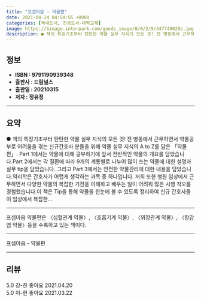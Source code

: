 ```yaml
---
title: "프셉마음 - 약물편"
date: 2021-04-24 04:54:55 +0900
categories: [국내도서, 전공도서-대학교재]
image: https://bimage.interpark.com/goods_image/8/0/2/9/347748029s.jpg
description: ● 책의 특징기초부터 탄탄한 약물 실무 지식의 모든 것! 전 병동에서 근무하면서 약물공부로 어려움을 겪는 신규간호사 분들을 위해 약물 실무 지식의 A to Z를 담은 「약물편」. Part 1에서는 약물에 대해 공부하기에 앞서 전반적인 약물의 개요를 담았습니다.Part 2에서는 각 질환
---
```


## **정보**

- **ISBN : 9791190939348**
- **출판사 : 드림널스**
- **출판일 : 20210315**
- **저자 : 정유정**

------



## **요약**

●  책의 특징기초부터 탄탄한 약물 실무 지식의 모든 것! 전 병동에서 근무하면서 약물공부로 어려움을 겪는 신규간호사 분들을 위해 약물 실무 지식의 A to Z를 담은 「약물편」. Part 1에서는 약물에 대해 공부하기에 앞서 전반적인 약물의 개요를 담았습니다.Part 2에서는 각 질환에 따라 9개의 계통별로 나누어 많이 쓰는 약물에 대한 설명과 실무 tip을 담았습니다. 그리고 Part 3에서는 안전한 약물관리에 대한 내용을 담았습니다.약리학은 간호사가 어렵게 생각하는 과목 중 하나입니다. 저희 또한 병원 임상에서 근무하면서  다양한 약물의 복잡한 기전을 이해하고 배우는 일이 어려워 많은 시행 착오를 경험했습니다.이 책은 Tip을 통해 약물을 한눈에 볼 수 있도록 정리하여 신규 간호사들이 임상에서 복잡한...

------

프셉마음 약물편은 〈심혈관계 약물〉, 〈호흡기계 약물〉, 〈위장관계 약물〉, 〈항감염 약물〉등을 수록하고 있는 책이다.

------


프셉마음 - 약물편 

------


## **리뷰** 

5.0 강-진 좋아요 2021.04.20 <br/>5.0 이-현 좋아요 2021.03.22 <br/>